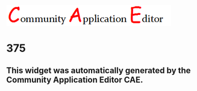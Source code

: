 ![CAE](https://github.com/PhilCAEOrg/frontendComponent-375/blob/gh-pages/img/logo.png)  

375
===================


This widget was automatically generated by the Community Application Editor CAE.  
---------------
